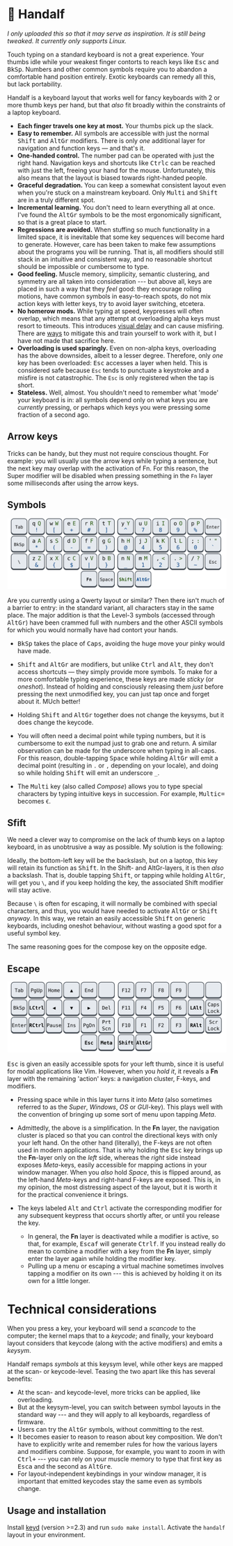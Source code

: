 # 🧙 Handalf

*I only uploaded this so that it may serve as inspiration. It is still 
being tweaked. It currently only supports Linux.*

Touch typing on a standard keyboard is not a great experience. Your 
thumbs idle while your weakest finger contorts to reach keys like 
<kbd>Esc</kbd> and <kbd>BkSp</kbd>. Numbers and other common symbols 
require you to abandon a comfortable hand position entirely. Exotic 
keyboards can remedy all this, but lack portability.

Handalf is a keyboard layout that works well for fancy keyboards with 2 
or more thumb keys per hand, but that *also* fit broadly within the 
constraints of a laptop keyboard.

-   **Each finger travels one key at most.** Your thumbs pick up the slack.
-   **Easy to remember.** All symbols are accessible with just the 
    normal <kbd>Shift</kbd> and <kbd>AltGr</kbd> modifiers. There is 
    only *one* additional layer for navigation and function keys — and 
    that's it.
-   **One-handed control.** The number pad can be operated with just the 
    right hand. Navigation keys and shortcuts like 
    <kbd>Ctrl</kbd><kbd>c</kbd> can be reached with just the left, 
    freeing your hand for the mouse. Unfortunately, this also means that 
    the layout is biased towards right-handed people.
-   **Graceful degradation.** You can keep a somewhat consistent layout 
    even when you're stuck on a mainstream keyboard. Only 
    <kbd>Multi</kbd> and <kbd>Shift</kbd> are in a truly different spot.
-   **Incremental learning.** You don't need to learn everything all at 
    once. I've found the <kbd>AltGr</kbd> symbols to be the most 
    ergonomically significant, so that is a great place to start.
-   **Regressions are avoided.** When stuffing so much functionality in 
    a limited space, it is inevitable that some key sequences will 
    become hard to generate. However, care has been taken to make few 
    assumptions about the programs you will be running. That is, all 
    modifiers should still stack in an intuitive and consistent way, and 
    no reasonable shortcut should be impossible or cumbersome to type.
-   **Good feeling.** Muscle memory, simplicity, semantic clustering, 
    and symmetry are all taken into consideration --- but above all, 
    keys are placed in such a way that they *feel* good: they encourage 
    rolling motions, have common symbols in easy-to-reach spots, do not 
    mix action keys with letter keys, try to avoid layer switching, 
    etcetera.
-   **No homerow mods.** While typing at speed, keypresses will often 
    overlap, which means that any attempt at overloading alpha keys must 
    resort to timeouts. This introduces [visual delay][pftwp] and can 
    cause misfiring. There are [ways][urob] to mitigate this and train 
    yourself to work with it, but I have not made that sacrifice here.
-   **Overloading is used sparingly.** Even on non-alpha keys, 
    overloading has the above downsides, albeit to a lesser degree. 
    Therefore, only *one* key has been overloaded: <kbd>Esc</kbd> 
    accesses a layer when held. This is considered safe because `Esc` 
    tends to punctuate a keystroke and a misfire is not catastrophic. 
    The `Esc` is only registered when the tap is short.
-   **Stateless.** Well, almost. You shouldn't need to remember what 
    'mode' your keyboard is in: all symbols depend only on what keys you 
    are *currently* pressing, or perhaps which keys you were pressing 
    some fraction of a second ago.


## Arrow keys

Tricks can be handy, but they must not require conscious thought. For 
example: you will usually use the arrow keys while typing a sentence, 
but the next key may overlap with the activation of Fn. For this reason, 
the Super modifier will be disabled when pressing something in the `Fn` 
layer some milliseconds after using the arrow keys.


## Symbols

![The Handalf-qwerty keyboard layout.](kb-qwerty.svg)

Are you currently using a Qwerty layout or similar? Then there isn't 
much of a barrier to entry: in the standard variant, all characters stay 
in the same place. The major addition is that the Level-3 symbols 
(accessed through <kbd>AltGr</kbd>) have been crammed full with numbers 
and the other ASCII symbols for which you would normally have had 
contort your hands.

<!-- Symbols were placed according to how often I personally need them, 
drawing inspiration from the [Workman] layout on which keys to assign 
preference.

Because AltGr is pressed with your right-hand thumb, the left-hand side 
of the keyboard is preferred for things like parentheses, while the 
number pad can now be controlled entirely with your right-hand. -->

- <kbd>BkSp</kbd> takes the place of <kbd>Caps</kbd>, avoiding the huge 
  move your pinky would have made.

- <kbd>Shift</kbd> and <kbd>AltGr</kbd> are modifiers, but unlike 
  <kbd>Ctrl</kbd> and <kbd>Alt</kbd>, they don't access shortcuts — they 
  simply provide more symbols. To make for a more comfortable typing 
  experience, these keys are made *sticky* (or *oneshot*). Instead of 
  holding and consciously releasing them *just* before pressing the next 
  unmodified key, you can just tap once and forget about it. MUch 
  better!

- Holding <kbd>Shift</kbd> and <kbd>AltGr</kbd> together does not change 
  the keysyms, but it does change the keycode.

- You will often need a decimal point while typing numbers, but it is 
  cumbersome to exit the numpad just to grab one and return. A similar 
  observation can be made for the underscore when typing in all-caps. 
  For this reason, double-tapping <kbd>Space</kbd> while holding 
  <kbd>AltGr</kbd> will emit a decimal point (resulting in `.` or `,` 
  depending on your locale), and doing so while holding <kbd>Shift</kbd> 
  will emit an underscore `_`.

- The <kbd>Multi</kbd> key (also called *Compose*) allows you to type 
  special characters by typing intuitive keys in succession. For 
  example, <kbd>Multi</kbd><kbd>c</kbd><kbd>=</kbd> becomes `€`.

## Sfift

We need a clever way to compromise on the lack of thumb keys on a laptop 
keyboard, in as unobtrusive a way as possible. My solution is the 
following:

Ideally, the bottom-left key will be the backslash, but on a laptop, 
this key will retain its function as <kbd>Shift</kbd>. In the Shift- and 
AltGr-layers, it is then *also* a backslash. That is, double tapping 
<kbd>Shift</kbd>, or tapping while holding <kbd>AltGr</kbd>, will get 
you `\`, and if you keep holding the key, the associated Shift modifier 
will stay active.

Because `\` is often for escaping, it will normally be combined with 
special characters, and thus, you would have needed to activate 
<kbd>AltGr</kbd> or <kbd>Shift</kbd> *anyway*. In this way, we retain an 
easily accessible <kbd>Shift</kbd> on generic keyboards, including 
oneshot behaviour, without wasting a good spot for a useful symbol key. 

The same reasoning goes for the compose key on the opposite edge.


## Escape

![The action portion of the Handalf keyboard layout.](kb-action.svg)

<kbd>Esc</kbd> is given an easily accessible spots for your left thumb, 
since it is useful for modal applications like Vim. However, when you 
*hold it*, it reveals a **Fn** layer with the remaining 'action' keys: a 
navigation cluster, F-keys, and modifiers.

- Pressing space while in this layer turns it into *Meta* (also 
  sometimes referred to as the *Super*, *Windows*, *OS* or *GUI*-key). 
  This plays well with the convention of bringing up some sort of menu 
  upon tapping *Meta*.

- Admittedly, the above is a simplification. In the **Fn** layer, the 
  navigation cluster is placed so that you can control the directional 
  keys with only your left hand. On the other hand (literally), the 
  F-keys are not often used in modern applications. That is why holding 
  the <kbd>Esc</kbd> key brings up the **Fn**-layer only on the *left* 
  side, whereas the *right* side instead exposes *Meta*-keys, easily 
  accessible for mapping actions in your window manager. When you *also* 
  hold *Space*, this is flipped around, as the left-hand *Meta*-keys and 
  right-hand F-keys are exposed. This is, in my opinion, the most 
  distressing aspect of the layout, but it is worth it for the practical 
  convenience it brings.

- The keys labeled <kbd>Alt</kbd> and <kbd>Ctrl</kbd> activate the 
  corresponding modifier for any subsequent keypress that occurs shortly 
  after, or until you release the key.
    - In general, the **Fn** layer is deactivated while a modifier is 
      active, so that, for example, 
      <kbd>Esc</kbd><kbd>a</kbd><kbd>f</kbd> will generate 
      <kbd>Ctrl</kbd><kbd>f</kbd>. If you instead really do mean to 
      combine a modifier with a key from the **Fn** layer, simply enter 
      the layer again while holding the modifier key.
    - Pulling up a menu or escaping a virtual machine sometimes involves 
      tapping a modifier on its own --- this is achieved by holding it 
      on its own for a little longer.


# Technical considerations

When you press a key, your keyboard will send a *scancode* to the 
computer; the kernel maps that to a *keycode*; and finally, your 
keyboard layout considers that keycode (along with the active modifiers) 
and emits a *keysym*.

Handalf remaps *symbols* at this keysym level, while other keys are 
mapped at the scan- or keycode-level. Teasing the two apart like this 
has several benefits:

- At the scan- and keycode-level, more tricks can be applied, like 
  overloading.
- But at the keysym-level, you can switch between symbol layouts in the 
  standard way --- and they will apply to all keyboards, regardless of 
  firmware.
- Users can try the <kbd>AltGr</kbd> symbols, without committing to the 
  rest.
- It becomes easier to reason to reason about key composition. We don't 
  have to explicitly write and remember rules for how the various layers 
  and modifiers combine. Suppose, for example, you want to zoom in with 
  <kbd>Ctrl</kbd><kbd>+</kbd> --- you can rely on your muscle memory to 
  type that first key as <kbd>Esc</kbd><kbd>a</kbd> and the second as 
  <kbd>AltGr</kbd><kbd>e</kbd>.
- For layout-independent keybindings in your window manager, it is 
  important that emitted keycodes stay the same even as symbols change.


## Usage and installation

Install [keyd](https://github.com/rvaiya/keyd) (version >=2.3) and run 
`sudo make install`. Activate the `handalf` layout in your environment.

<!--
## Other

[Seniply] and [Callum] have similar goals: limited keys and no home-row 
mods.

# Consideration for the thumb keys

-   All thumb keys except space are modifiers or layer keys, because you 
    have full range of motion with the rest of your fingers while 
    holding them.
-   Since we avoid crazy modifier combinations, `sym` and `shift` never 
    make sense to press together. Therefore, they should be on the same 
    finger.
-   `space` should be opposite from  `shift` and `sym`, so that you can 
    still use it while in their respective modes.

-->

<!-- Reading -->
[Preconditions-Guide]: https://precondition.github.io/home-row-mods
[Urob]: https://github.com/urob/zmk-config#timeless-homerow-mods
<!-- About visual latency -->
[pftwp]: https://pavelfatin.com/typing-with-pleasure/#human-side

<!-- Layouts -->
[Colemak-DH]: https://colemakmods.github.io/mod-dh/
[Workman]: https://workmanlayout.org/

<!-- More layouts -->
[Seniply]: https://stevep99.github.io/seniply/
[Callum]: https://github.com/callum-oakley/qmk_firmware/tree/master/users/callum
[Miryoku]: https://github.com/manna-harbour/miryoku
